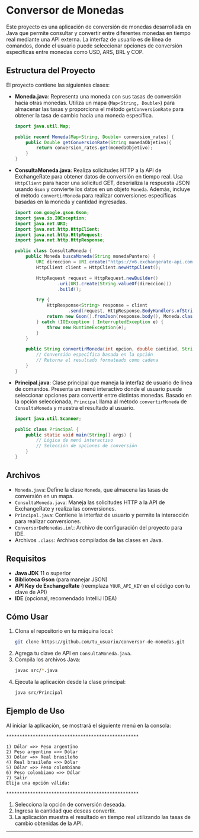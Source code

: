 
# Conversor de Monedas

Este proyecto es una aplicación de conversión de monedas desarrollada en Java que permite consultar y convertir entre diferentes monedas en tiempo real mediante una API externa. La interfaz de usuario es de línea de comandos, donde el usuario puede seleccionar opciones de conversión específicas entre monedas como USD, ARS, BRL y COP.

## Estructura del Proyecto

El proyecto contiene las siguientes clases:

- **Moneda.java**: Representa una moneda con sus tasas de conversión hacia otras monedas. Utiliza un mapa (`Map<String, Double>`) para almacenar las tasas y proporciona el método `getConversionRate` para obtener la tasa de cambio hacia una moneda específica.

  ```java
  import java.util.Map;

  public record Moneda(Map<String, Double> conversion_rates) {
      public Double getConversionRate(String monedaObjetivo){
          return conversion_rates.get(monedaObjetivo);
      }
  }
  ```

- **ConsultaMoneda.java**: Realiza solicitudes HTTP a la API de ExchangeRate para obtener datos de conversión en tiempo real. Usa `HttpClient` para hacer una solicitud GET, deserializa la respuesta JSON usando `Gson` y convierte los datos en un objeto `Moneda`. Además, incluye el método `convertirMoneda` para realizar conversiones específicas basadas en la moneda y cantidad ingresadas.

  ```java
  import com.google.gson.Gson;
  import java.io.IOException;
  import java.net.URI;
  import java.net.http.HttpClient;
  import java.net.http.HttpRequest;
  import java.net.http.HttpResponse;

  public class ConsultaMoneda {
      public Moneda buscaMoneda(String monedaPuntero) {
          URI direccion = URI.create("https://v6.exchangerate-api.com/v6/YOUR_API_KEY/latest/" + monedaPuntero);
          HttpClient client = HttpClient.newHttpClient();

          HttpRequest request = HttpRequest.newBuilder()
                  .uri(URI.create(String.valueOf(direccion)))
                  .build();

          try {
              HttpResponse<String> response = client
                      .send(request, HttpResponse.BodyHandlers.ofString());
              return new Gson().fromJson(response.body(), Moneda.class);
          } catch (IOException | InterruptedException e) {
              throw new RuntimeException(e);
          }
      }

      public String convertirMoneda(int opcion, double cantidad, String monedaPuntero) {
          // Conversión específica basada en la opción
          // Retorna el resultado formateado como cadena
      }
  }
  ```

- **Principal.java**: Clase principal que maneja la interfaz de usuario de línea de comandos. Presenta un menú interactivo donde el usuario puede seleccionar opciones para convertir entre distintas monedas. Basado en la opción seleccionada, `Principal` llama al método `convertirMoneda` de `ConsultaMoneda` y muestra el resultado al usuario.

  ```java
  import java.util.Scanner;

  public class Principal {
      public static void main(String[] args) {
          // Lógica de menú interactivo
          // Selección de opciones de conversión
      }
  }
  ```

## Archivos

- `Moneda.java`: Define la clase `Moneda`, que almacena las tasas de conversión en un mapa.
- `ConsultaMoneda.java`: Maneja las solicitudes HTTP a la API de ExchangeRate y realiza las conversiones.
- `Principal.java`: Contiene la interfaz de usuario y permite la interacción para realizar conversiones.
- `ConversorDeMonedas.iml`: Archivo de configuración del proyecto para IDE.
- Archivos `.class`: Archivos compilados de las clases en Java.

## Requisitos

- **Java JDK** 11 o superior
- **Biblioteca Gson** (para manejar JSON)
- **API Key de ExchangeRate** (reemplaza `YOUR_API_KEY` en el código con tu clave de API)
- **IDE** (opcional, recomendado IntelliJ IDEA)

## Cómo Usar

1. Clona el repositorio en tu máquina local:
   ```bash
   git clone https://github.com/tu_usuario/conversor-de-monedas.git
   ```
2. Agrega tu clave de API en `ConsultaMoneda.java`.
3. Compila los archivos Java:
   ```bash
   javac src/*.java
   ```
4. Ejecuta la aplicación desde la clase principal:
   ```bash
   java src/Principal
   ```

## Ejemplo de Uso

Al iniciar la aplicación, se mostrará el siguiente menú en la consola:

```
**************************************************

1) Dólar =>> Peso argentino
2) Peso argentino =>> Dólar
3) Dólar =>> Real brasileño
4) Real brasileño =>> Dólar
5) Dólar =>> Peso colombiano
6) Peso colombiano =>> Dólar
7) Salir
Elija una opción válida:

**************************************************
```

1. Selecciona la opción de conversión deseada.
2. Ingresa la cantidad que deseas convertir.
3. La aplicación muestra el resultado en tiempo real utilizando las tasas de cambio obtenidas de la API.


---

